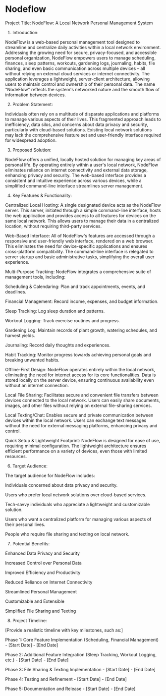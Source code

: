 # Nodeflow
Project Title: NodeFlow: A Local Network Personal Management System

1. Introduction:

NodeFlow is a web-based personal management tool designed to streamline and centralize daily activities within a local network environment. Addressing the growing need for secure, privacy-focused, and accessible personal organization, NodeFlow empowers users to manage scheduling, finances, sleep patterns, workouts, gardening logs, journaling, habits, file sharing, and even basic communication across multiple devices – all without relying on external cloud services or internet connectivity. The application leverages a lightweight, server-client architecture, allowing users to maintain control and ownership of their personal data. The name "NodeFlow" reflects the system's networked nature and the smooth flow of information between devices.

2. Problem Statement:

Individuals often rely on a multitude of disparate applications and platforms to manage various aspects of their lives. This fragmented approach leads to inefficiency, data silos, and concerns about data privacy and security, particularly with cloud-based solutions. Existing local network solutions may lack the comprehensive feature set and user-friendly interface required for widespread adoption.

3. Proposed Solution:

NodeFlow offers a unified, locally hosted solution for managing key areas of personal life. By operating entirely within a user's local network, NodeFlow eliminates reliance on internet connectivity and external data storage, enhancing privacy and security. The web-based interface provides a consistent and intuitive experience across various devices, while a simplified command-line interface streamlines server management.

4. Key Features & Functionality:

Centralized Local Hosting: A single designated device acts as the NodeFlow server. This server, initiated through a simple command-line interface, hosts the web application and provides access to all features for devices on the same local network. This allows users to manage their data in a centralized location, without requiring third-party services.

Web-Based Interface: All of NodeFlow's features are accessed through a responsive and user-friendly web interface, rendered on a web browser. This eliminates the need for device-specific applications and ensures cross-platform compatibility. The command-line interface is relegated to server startup and basic administrative tasks, simplifying the overall user experience.

Multi-Purpose Tracking: NodeFlow integrates a comprehensive suite of management tools, including:

Scheduling & Calendaring: Plan and track appointments, events, and deadlines.

Financial Management: Record income, expenses, and budget information.

Sleep Tracking: Log sleep duration and patterns.

Workout Logging: Track exercise routines and progress.

Gardening Log: Maintain records of plant growth, watering schedules, and harvest yields.

Journaling: Record daily thoughts and experiences.

Habit Tracking: Monitor progress towards achieving personal goals and breaking unwanted habits.

Offline-First Design: NodeFlow operates entirely within the local network, eliminating the need for internet access for its core functionalities. Data is stored locally on the server device, ensuring continuous availability even without an internet connection.

Local File Sharing: Facilitates secure and convenient file transfers between devices connected to the local network. Users can easily share documents, images, and other files without relying on external file-sharing services.

Local Texting/Chat: Enables secure and private communication between devices within the local network. Users can exchange text messages without the need for external messaging platforms, enhancing privacy and control.

Quick Setup & Lightweight Footprint: NodeFlow is designed for ease of use, requiring minimal configuration. The lightweight architecture ensures efficient performance on a variety of devices, even those with limited resources.


6. Target Audience:

The target audience for NodeFlow includes:

Individuals concerned about data privacy and security.

Users who prefer local network solutions over cloud-based services.

Tech-savvy individuals who appreciate a lightweight and customizable solution.

Users who want a centralized platform for managing various aspects of their personal lives.

People who require file sharing and texting on local network.

7. Potential Benefits:

Enhanced Data Privacy and Security

Increased Control over Personal Data

Improved Efficiency and Productivity

Reduced Reliance on Internet Connectivity

Streamlined Personal Management

Customizable and Extensible

Simplified File Sharing and Texting

8. Project Timeline:

[Provide a realistic timeline with key milestones, such as:]

Phase 1: Core Feature Implementation (Scheduling, Financial Management) - [Start Date] - [End Date]

Phase 2: Additional Feature Integration (Sleep Tracking, Workout Logging, etc.) - [Start Date] - [End Date]

Phase 3: File Sharing & Texting Implementation - [Start Date] - [End Date]

Phase 4: Testing and Refinement - [Start Date] - [End Date]

Phase 5: Documentation and Release - [Start Date] - [End Date]
